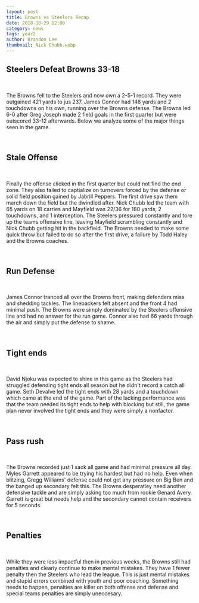 ```yaml
---
layout: post
title: Browns vs Steelers Recap
date: 2018-10-29 12:00
category: news
tags: year2
author: Brandon Lee
thumbnail: Nick Chubb.webp
---
```


## Steelers Defeat Browns 33-18 

<br>

The Browns fell to the Steelers and now own a 2-5-1 record. They were outgained 421 yards to jus 237. James Connor had 146 yards and 2 touchdowns on his own, running over the Browns defense. The Browns led 6-0 after Greg Joseph made 2 field goals in the first quarter but were outscored 33-12 afterwards. Below we analyze some of the major things seen in the game.

<br>

## Stale Offense

<br>

Finally the offense clicked in the first quarter but could not find the end zone. They also failed to captialize on turnovers forced by the defense or solid field position gained by Jabrill Peppers. The first drive saw them march down the field but the dwindled after. Nick Chubb led the team with 65 yards on 18 carries and Mayfield was 22/36 for 180 yards, 2 touchdowns, and 1 interception. The Steelers pressured constantly and tore up the teams offensive line, leaving Mayfield scrambling constantly and Nick Chubb getting hit in the backfield. The Browns needed to make some quick throw but failed to do so after the first drive, a failure by Todd Haley and the Browns coaches. 

<br>

## Run Defense

<br>

James Connor tranced all over the Browns front, making defenders miss and shedding tackles. The linebackers felt absent and the front 4 had minimal push. The Browns were simply dominated by the Steelers offensive line and had no answer for the run game. Connor also had 66 yards through the air and simply put the defense to shame. 

<br>

## Tight ends

<br>

David Njoku was expected to shine in this game as the Steelers had struggled defending tight ends all season but he didn't record a catch all game. Seth Devalve led the tight ends with 28 yards and a touchdown which came at the end of the game. Part of the lacking performance was that the team needed its tight ends to help with blocking but still, the game plan never involved the tight ends and they were simply a nonfactor.

<br>

## Pass rush

<br>

The Browns recorded just 1 sack all game and had minimal pressure all day. Myles Garrett appeared to be trying his hardest but had no help. Even when blitzing, Gregg Williams' defense could not get any pressure on Big Ben and the banged up secondary felt this. The Browns desperatley need another defensive tackle and are simply asking too much from rookie Genard Avery. Garrett is great but needs help and the secondary cannot contain receivers for 5 seconds.

<br>

## Penalties

<br>

While they were less impactful then in previous weeks, the Browns still had penalties and clearly continue to make mental mistakes. They have 1 fewer penalty then the Steelers who lead the league. This is just mental mistakes and stupid errors combined with youth and poor coaching. Something needs to happen, penalties are killer on both offense and defense and special teams penalties are simply uneccesary.

